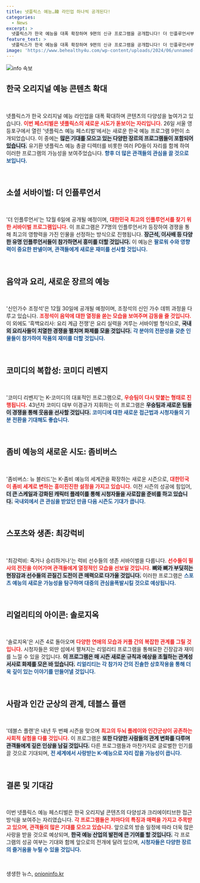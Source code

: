 ```yaml
---
title: 넷플릭스 예능…韓 라인업 하나씩 공개된다!
categories:
  - News
excerpt: >
  넷플릭스가 한국 예능을 대폭 확장하며 9편의 신규 프로그램을 공개합니다! 더 인플루언서부터 솔로지옥4, 흑백요리사 등 다양한 콘텐츠가 기다리고 있습니다. 내년에는 인기 예능 데블스 플랜과 대환장 기안장도 돌아오니 놓치지 마세요!
feature_text: >
  넷플릭스가 한국 예능을 대폭 확장하며 9편의 신규 프로그램을 공개합니다! 더 인플루언서부터 솔로지옥4, 흑백요리사 등 다양한 콘텐츠가 기다리고 있습니다. 내년에는 인기 예능 데블스 플랜과 대환장 기안장도 돌아오니 놓치지 마세요!
image: 'https://www.behealthy4u.com/wp-content/uploads/2024/06/unnamed-file.png'
---
```


<p><img src="https://www.behealthy4u.com/wp-content/uploads/2024/06/unnamed-file.png" alt="info 속보" /></p>

<h2 data-ke-size="size26">한국 오리지널 예능 콘텐츠 확대</h2>

<p data-ke-size="size16">&nbsp;</p>

<p>넷플릭스가 한국 오리지널 예능 라인업을 대폭 확대하며 콘텐츠의 다양성을 높여가고 있습니다. <b><span style="color: #ee2323;">이번 페스티벌은 넷플릭스의 새로운 시도가 돋보이는 자리입니다.</span></b> 26일 서울 영등포구에서 열린 '넷플릭스 예능 페스티벌'에서는 새로운 한국 예능 프로그램 9편이 소개되었습니다. 이 중에는 <b><span style="background-color: #21538527;">많은 기대를 모으고 있는 다양한 장르의 프로그램들이 포함되어 있습니다.</span></b> 유기환 넷플릭스 예능 총괄 디렉터를 비롯한 여러 PD들이 자리를 함께 하여 이러한 프로그램의 가능성을 보여주었습니다. <b><span style="color: #1a5490;">향후 더 많은 관객들의 관심을 끌 것으로 보입니다.</span></b></p>

<p data-ke-size="size16">&nbsp;</p>

<h2 data-ke-size="size26">소셜 서바이벌: 더 인플루언서</h2>

<p data-ke-size="size16">&nbsp;</p>

<p>'더 인플루언서'는 12월 6일에 공개될 예정이며, <b><span style="color: #ee2323;">대한민국 최고의 인플루언서를 찾기 위한 서바이벌 프로그램입니다.</span></b> 이 프로그램은 77명의 인플루언서가 등장하여 경쟁을 통해 최고의 영향력을 가진 인물을 선정하는 방식으로 진행됩니다. <b><span style="background-color: #21538527;">장근석, 이사배 등 다양한 유명 인플루언서들이 참가하면서 흥미를 더할 것입니다.</span></b> 이 예능은 <b><span style="color: #1a5490;">팔로워 수와 영향력이 중요한 판넬이며, 관객들에게 새로운 재미를 선사할 것입니다.</span></b> </p>

<p data-ke-size="size16">&nbsp;</p>

<h2 data-ke-size="size26">음악과 요리, 새로운 장르의 예능</h2>

<p data-ke-size="size16">&nbsp;</p>

<p>'신인가수 조정석'은 12월 30일에 공개될 예정이며, 조정석의 신인 가수 데뷔 과정을 다루고 있습니다. <b><span style="color: #ee2323;">조정석이 음악에 대한 열정을 쏟는 모습을 보여주며 감동을 줄 것입니다.</span></b> 이 외에도 '흑백요리사: 요리 계급 전쟁'은 요리 실력을 겨루는 서바이벌 형식으로, <b><span style="background-color: #21538527;">국내외 요리사들이 치열한 경쟁을 펼치며 화제를 모을 것입니다.</span></b> <b><span style="color: #1a5490;">각 분야의 전문성을 갖춘 인물들이 참가하여 작품의 재미를 더할 것입니다.</span></b></p>

<p data-ke-size="size16">&nbsp;</p>

<h2 data-ke-size="size26">코미디의 복합성: 코미디 리벤지</h2>

<p data-ke-size="size16">&nbsp;</p>

<p>'코미디 리벤지'는 K-코미디의 대표적인 프로그램으로, <b><span style="color: #ee2323;">우승팀이 다시 맞붙는 형태로 진행됩니다.</span></b> 43년차 코미디 대부 이경규가 지휘하는 이 프로그램은 <b><span style="background-color: #21538527;">우승팀과 새로운 팀들이 경쟁을 통해 웃음을 선사할 것입니다.</span></b> <b><span style="color: #1a5490;">코미디에 대한 새로운 접근법과 시청자들의 기분 전환을 기대해도 좋습니다.</span></b></p>

<p data-ke-size="size16">&nbsp;</p>

<h2 data-ke-size="size26">좀비 예능의 새로운 시도: 좀비버스</h2>

<p data-ke-size="size16">&nbsp;</p>

<p>'좀비버스: 뉴 블러드'는 K-좀비 예능의 세계관을 확장하는 새로운 시즌으로, <b><span style="color: #ee2323;">대한민국이 좀비 세계로 변하는 흥미진진한 설정을 가지고 있습니다.</span></b> 이전 시즌의 성공에 힘입어, <b><span style="background-color: #21538527;">더 큰 스케일과 강화된 캐릭터 플레이를 통해 시청자들을 사로잡을 준비를 하고 있습니다.</span></b> <b><span style="color: #1a5490;">국내외에서 큰 관심을 받았던 만큼 다음 시즌도 기대가 큽니다.</span></b></p>

<p data-ke-size="size16">&nbsp;</p>

<h2 data-ke-size="size26">스포츠와 생존: 최강럭비</h2>

<p data-ke-size="size16">&nbsp;</p>

<p>'최강럭비: 죽거나 승리하거나'는 럭비 선수들의 생존 서바이벌을 다룹니다. <b><span style="color: #ee2323;">선수들이 필사의 전진을 이어가며 관객들에게 열정적인 모습을 선보일 것입니다.</span></b> <b><span style="background-color: #21538527;">뼈와 뼈가 부딪히는 현장감과 선수들의 끈질긴 도전이 큰 매력으로 다가올 것입니다.</span></b> 이러한 프로그램은 <b><span style="color: #1a5490;">스포츠 예능의 새로운 가능성을 탐구하며 대중의 관심을폭발시킬 것으로 예상됩니다.</span></b></p>

<p data-ke-size="size16">&nbsp;</p>

<h2 data-ke-size="size26">리얼리티의 아이콘: 솔로지옥</h2>

<p data-ke-size="size16">&nbsp;</p>

<p>'솔로지옥'은 시즌 4로 돌아오며 <b><span style="color: #ee2323;">다양한 연애의 모습과 커플 간의 복잡한 관계를 그릴 것입니다.</span></b> 시청자들은 외딴 섬에서 펼쳐지는 리얼리티 프로그램을 통해묘한 긴장감과 재미를 느낄 수 있을 것입니다. <b><span style="background-color: #21538527;">이 프로그램은 매 시즌 새로운 규칙과 예상을 초월하는 관계성 서사로 화제를 모은 바 있습니다.</span></b> <b><span style="color: #1a5490;">리얼리티는 각 참가자 간의 진솔한 상호작용을 통해 더욱 깊이 있는 이야기를 만들어낼 것입니다.</span></b></p>

<p data-ke-size="size16">&nbsp;</p>

<h2 data-ke-size="size26">사람과 인간 군상의 관계, 데블스 플랜</h2>

<p data-ke-size="size16">&nbsp;</p>

<p>'데블스 플랜'은 내년 두 번째 시즌을 맞으며 <b><span style="color: #ee2323;">최고의 두뇌 플레이와 인간군상이 공존하는 사회적 실험을 다룰 것입니다.</span></b> 이 프로그램은 <b><span style="background-color: #21538527;">또한 다양한 사람들의 관계 변화를 다루며 관객들에게 깊은 인상을 남길 것입니다.</span></b> 다른 프로그램들과 마찬가지로 글로벌한 인기를 끌 것으로 기대되며, <b><span style="color: #1a5490;">전 세계에서 사랑받는 K-예능으로 자리 잡을 가능성이 큽니다.</span></b></p>

<p data-ke-size="size16">&nbsp;</p>

<h2 data-ke-size="size26">결론 및 기대감</h2>

<p data-ke-size="size16">&nbsp;</p>

<p>이번 넷플릭스 예능 페스티벌은 한국 오리지널 콘텐츠의 다양성과 크리에이티브한 접근 방식을 보여주는 자리였습니다. <b><span style="color: #ee2323;">각 프로그램들은 저마다의 특징과 매력을 가지고 주목받고 있으며, 관객들의 많은 기대를 모으고 있습니다.</span></b> 앞으로의 방송 일정에 따라 더욱 많은 사랑을 받을 것으로 예상되며, <b><span style="background-color: #21538527;">한국 예능 산업의 발전에 큰 기여를 할 것입니다.</span></b> 각 프로그램의 성공 여부는 기대와 함께 앞으로의 전개에 달려 있으며, <b><span style="color: #1a5490;">시청자들은 다양한 장르의 즐거움을 누릴 수 있을 것입니다.</span></b></p>

<p data-ke-size="size16">&nbsp;</p>
생생한 뉴스, <a href="https://onioninfo.kr" rel="dofollow">onioninfo.kr</a>


